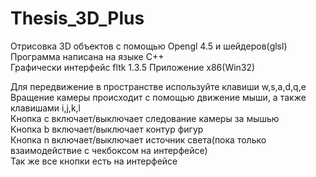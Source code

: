 # Thesis_3D_Plus  
Отрисовка 3D объектов с помощью Opengl 4.5 и шейдеров(glsl)  
Программа написана на языке С++  
Графически интерфейс fltk 1.3.5
Приложение x86(Win32)

Для передвижение в пространстве используйте клавиши w,s,a,d,q,e  
Вращение камеры происходит с помощью движение мыши, а также клавишами i,j,k,l   
Кнопка с включает/выключает следование камеры за мышью  
Кнопка b включает/выключает контур фигур  
Кнопка n включает/выключает источник света(пока только взаимодействие с чекбоксом на интерфейсе)  
Так же все кнопки есть на интерфейсе  
